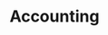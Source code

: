 ---
title: Accounting
longTitle: 'Accounting'
tags:
- gccommon
broaderTerm:
- "[[Accounting standards]]"
narrowerTerm:
- "[[Business services]]"
relatedTerm:
- "[[Financial audit Comptrollership Supplementary esti]]"
use:
- "[[Bookkeeping]]"
---